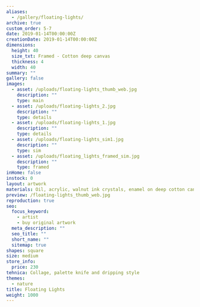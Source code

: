 ```yaml
---
aliases:
  - /gallery/floating-lights/
archive: true
custom_order: 5-7
date: 2019-01-14T00:00:00Z
creationDate: 2019-01-14T00:00:00Z
dimensions:
  height: 40
  size_txt: Framed - Cotton deep canvas
  thickness: 4
  width: 40
summary: ""
gallery: false
images:
  - asset: /uploads/floating-lights_thumb_web.jpg
    description: ""
    type: main
  - asset: /uploads/floating-lights_2.jpg
    description: ""
    type: details
  - asset: /uploads/floating-lights_1.jpg
    description: ""
    type: details
  - asset: /uploads/floating-lights_sim1.jpg
    description: ""
    type: sim
  - asset: /uploads/floating_lights_framed_sim.jpg
    description: ""
    type: framed
inHome: false
instock: 0
layout: artwork
materials: Oil, acrylic, walnut ink crystals, enamel on deep cotton canvas
preview: /floating-lights_thumb_web.jpg
reproduction: true
seo:
  focus_keyword:
    - artist
    - buy original artwork
  meta_description: ""
  seo_title: ""
  short_name: ""
  sitemap: true
shapes: square
size: medium
store_info:
  price: 230
tehnica: Collage, palette knife and dripping style
themes:
  - nature
title: Floating Lights
weight: 1000
---
```

